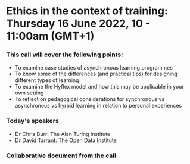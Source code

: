 # Ethics in the context of training: Thursday 16 June 2022, 10 - 11:00am (GMT+1)

### This call will cover the following points:
- To examine case studies of asynchronous learning programmes
- To know some of the differences (and practical tips) for designing different types of learning
- To examine the Hyflex model and how this may be applicable in your own setting
- To reflect on pedagogical considerations for synchronous vs asynchronous vs hyrbid learning in relation to personal experiences

### Today's speakers
- Dr Chris Burr: The Alan Turing Institute
- Dr David Tarrant: The Open Data Institute

### Collaborative document from the call
